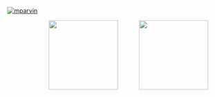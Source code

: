 <p align="left"> <a href="https://github.com/ryo-ma/github-profile-trophy"><img src="https://github-profile-trophy.vercel.app/?username=mparvin" alt="mparvin" /></a> </p>

<p style="margin-left: 10%;" >
  
<img style="margin-left: 10%;" height="160em" src="https://github-readme-stats.vercel.app/api/top-langs/?username=mparvin&layout=compact&theme=default">
<img style="margin-left: 10%;" height="160em" src="https://github-readme-stats.vercel.app/api?username=mparvin&show_icons=true&include_all_commits=true&custom_title=GitHub+Stats&theme=vue">

</p>
